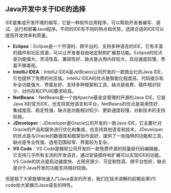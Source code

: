 ## Java开发中关于IDE的选择

IDE是集成开发环境的缩写，它是一种软件应用程序，可以帮助开发者编写、调试、运行和部署Java程序。不同的IDE有不同的特点和优势，选择合适的IDE可以提高开发效率和质量。

- **Eclipse**：Eclipse是一个开源的、跨平台的、支持多种语言的IDE，它有丰富的插件和社区资源，可以让开发者自由地定制和扩展其功能。Eclipse的优点是功能强大、灵活性高、兼容性好，缺点是占用内存较大、启动速度较慢、界面不够美观。
- **IntelliJ IDEA**：IntelliJ IDEA是JetBrains公司开发的一款商业化的Java IDE，它也提供了免费的社区版。IntelliJ IDEA的优点是智能化程度高、代码提示和补全功能强大、界面友好、支持多种框架和工具，缺点是收费、插件相对较少、对内存和CPU的要求较高。
- **NetBeans**：NetBeans是一个由Apache基金会管理的开源的Java IDE，它是Java 8的官方IDE，也支持其他语言和平台。NetBeans的优点是易用性好、集成度高、稳定性强，缺点是功能相对较少、更新速度较慢、对新技术的支持较弱。
- **JDeveloper**：JDeveloper是Oracle公司开发的一款Java IDE，它主要针对Oracle的产品和服务进行优化和集成，也支持其他语言和技术。JDeveloper的优点是与Oracle的数据库和框架协作良好、提供了一些独特的功能和工具，缺点是专业性强、适用范围较窄、界面较为复杂。
- **VS Code**：VS Code是微软公司开发的一款免费开源的轻量级代码编辑器，它支持几乎所有主流的开发语言，通过安装插件和扩展可以实现IDE的功能。VS Code的优点是启动速度快、占用资源少、可定制性高、跨平台性好，缺点是对于Java开发的功能支持相对较弱。

但是我了大家能够快速入门Java语言的开发，我们在技术讲解的前期会用VS code给大家展示Java语言的特性。